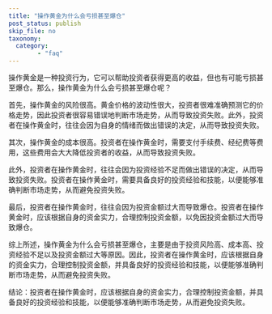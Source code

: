 ```yaml
---
title: "操作黄金为什么会亏损甚至爆仓"
post_status: publish
skip_file: no
taxonomy:
  category:
        - "faq"
---
```


操作黄金是一种投资行为，它可以帮助投资者获得更高的收益，但也有可能亏损甚至爆仓。那么，操作黄金为什么会亏损甚至爆仓呢？

首先，操作黄金的风险很高。黄金价格的波动性很大，投资者很难准确预测它的价格走势，因此投资者很容易错误地判断市场走势，从而导致投资失败。此外，投资者在操作黄金时，往往会因为自身的情绪而做出错误的决定，从而导致投资失败。

其次，操作黄金的成本很高。投资者在操作黄金时，需要支付手续费、经纪费等费用，这些费用会大大降低投资者的收益，从而导致投资失败。

此外，投资者在操作黄金时，往往会因为投资经验不足而做出错误的决定，从而导致投资失败。投资者在操作黄金时，需要具备良好的投资经验和技能，以便能够准确判断市场走势，从而避免投资失败。

最后，投资者在操作黄金时，往往会因为投资金额过大而导致爆仓。投资者在操作黄金时，应该根据自身的资金实力，合理控制投资金额，以免因投资金额过大而导致爆仓。

综上所述，操作黄金为什么会亏损甚至爆仓，主要是由于投资风险高、成本高、投资经验不足以及投资金额过大等原因。因此，投资者在操作黄金时，应该根据自身的资金实力，合理控制投资金额，并具备良好的投资经验和技能，以便能够准确判断市场走势，从而避免投资失败。

结论：投资者在操作黄金时，应该根据自身的资金实力，合理控制投资金额，并具备良好的投资经验和技能，以便能够准确判断市场走势，从而避免投资失败。
